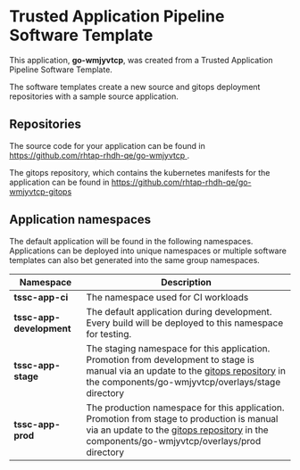 # Trusted Application Pipeline Software Template

This application, **go-wmjyvtcp**, was created from a Trusted Application Pipeline Software Template.

The software templates create a new source and gitops deployment repositories with a sample source application. 

## Repositories

The source code for your application can be found in [https://github.com/rhtap-rhdh-qe/go-wmjyvtcp ](https://github.com/rhtap-rhdh-qe/go-wmjyvtcp ).
 
The gitops repository, which contains the kubernetes manifests for the application can be found in 
[https://github.com/rhtap-rhdh-qe/go-wmjyvtcp-gitops ](https://github.com/rhtap-rhdh-qe/go-wmjyvtcp-gitops ) 

## Application namespaces 

The default application will be found in the following namespaces. Applications can be deployed into unique namespaces or multiple software templates can also bet generated into the same group namespaces.  

|  Namespace   |  Description   |  
| -------- | -------- |
| **tssc-app-ci** | The namespace used for CI workloads |
| **tssc-app-development** | The default application during development. Every build will be deployed to this namespace for testing. |
| **tssc-app-stage** | The staging namespace for this application. Promotion from development to stage is manual via an update to the [gitops repository](https://github.com/rhtap-rhdh-qe/go-wmjyvtcp-gitops ) in the components/go-wmjyvtcp/overlays/stage directory |
| **tssc-app-prod** | The production namespace for this application. Promotion from stage to production is manual via an update to the [gitops repository](https://github.com/rhtap-rhdh-qe/go-wmjyvtcp-gitops ) in the components/go-wmjyvtcp/overlays/prod directory |